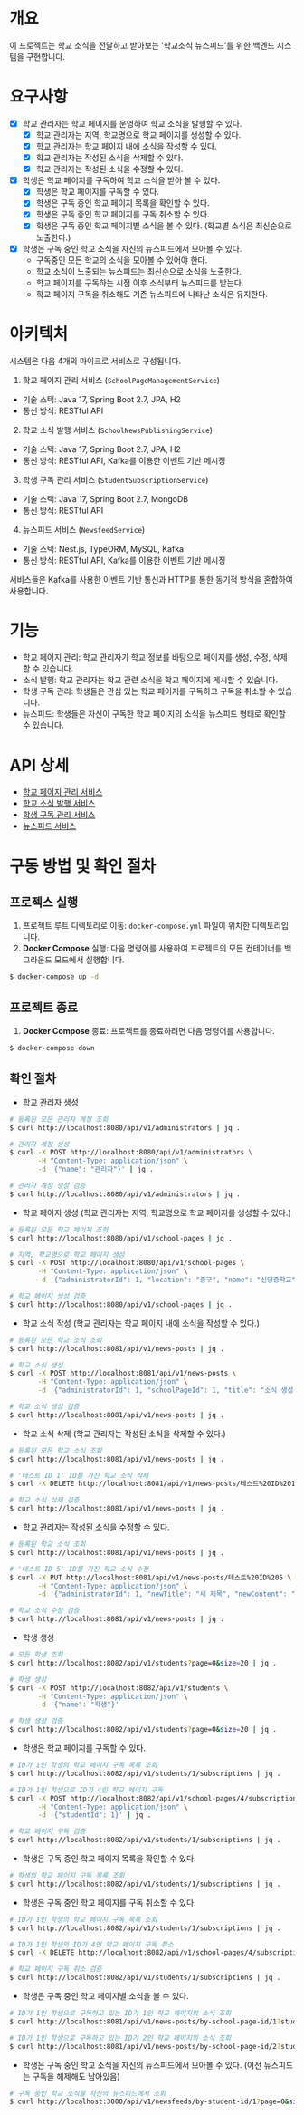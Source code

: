 # 개요

이 프로젝트는 학교 소식을 전달하고 받아보는 '학교소식 뉴스피드'를 위한 백엔드 시스템을 구현합니다.

# 요구사항

- [x] 학교 관리자는 학교 페이지를 운영하여 학교 소식을 발행할 수 있다.
  - [x] 학교 관리자는 지역, 학교명으로 학교 페이지를 생성할 수 있다.
  - [x] 학교 관리자는 학교 페이지 내에 소식을 작성할 수 있다.
  - [x] 학교 관리자는 작성된 소식을 삭제할 수 있다.
  - [x] 학교 관리자는 작성된 소식을 수정할 수 있다.
- [x] 학생은 학교 페이지를 구독하여 학교 소식을 받아 볼 수 있다.
  - [x] 학생은 학교 페이지를 구독할 수 있다.
  - [x] 학생은 구독 중인 학교 페이지 목록을 확인할 수 있다.
  - [x] 학생은 구독 중인 학교 페이지를 구독 취소할 수 있다.
  - [x] 학생은 구독 중인 학교 페이지별 소식을 볼 수 있다. (학교별 소식은 최신순으로 노출한다.)
- [x] 학생은 구독 중인 학교 소식을 자신의 뉴스피드에서 모아볼 수 있다.
  - 구독중인 모든 학교의 소식을 모아볼 수 있어야 한다.
  - 학교 소식이 노출되는 뉴스피드는 최신순으로 소식을 노출한다.
  - 학교 페이지를 구독하는 시점 이후 소식부터 뉴스피드를 받는다.
  - 학교 페이지 구독을 취소해도 기존 뉴스피드에 나타난 소식은 유지한다.

# 아키텍처

시스템은 다음 4개의 마이크로 서비스로 구성됩니다.

1. 학교 페이지 관리 서비스 (`SchoolPageManagementService`)
- 기술 스택: Java 17, Spring Boot 2.7, JPA, H2
- 통신 방식: RESTful API
2. 학교 소식 발행 서비스 (`SchoolNewsPublishingService`)
- 기술 스택: Java 17, Spring Boot 2.7, JPA, H2
- 통신 방식: RESTful API, Kafka를 이용한 이벤트 기반 메시징
3. 학생 구독 관리 서비스 (`StudentSubscriptionService`)
- 기술 스택: Java 17, Spring Boot 2.7, MongoDB
- 통신 방식: RESTful API
4. 뉴스피드 서비스 (`NewsfeedService`)
- 기술 스택: Nest.js, TypeORM, MySQL, Kafka
- 통신 방식: RESTful API, Kafka를 이용한 이벤트 기반 메시징

서비스들은 Kafka를 사용한 이벤트 기반 통신과 HTTP를 통한 동기적 방식을 혼합하여 사용합니다.

# 기능

- 학교 페이지 관리: 학교 관리자가 학교 정보를 바탕으로 페이지를 생성, 수정, 삭제할 수 있습니다.
- 소식 발행: 학교 관리자는 학교 관련 소식을 학교 페이지에 게시할 수 있습니다.
- 학생 구독 관리: 학생들은 관심 있는 학교 페이지를 구독하고 구독을 취소할 수 있습니다.
- 뉴스피드: 학생들은 자신이 구독한 학교 페이지의 소식을 뉴스피드 형태로 확인할 수 있습니다.

# API 상세
- [학교 페이지 관리 서비스](./api/school-page-management.md)
- [학교 소식 발행 서비스](./api/school-news-publish.md)
- [학생 구독 관리 서비스](./api/student-subscription.md)
- [뉴스피드 서비스](./api/newsfeed.md)

# 구동 방법 및 확인 절차

## 프로젝스 실행
1. 프로젝트 루트 디렉토리로 이동: `docker-compose.yml` 파일이 위치한 디렉토리입니다.
2. **Docker Compose** 실행: 다음 명령어를 사용하여 프로젝트의 모든 컨테이너를 백그라운드 모드에서 실행합니다.
```bash
$ docker-compose up -d
```

## 프로젝트 종료
1. **Docker Compose** 종료: 프로젝트를 종료하려면 다음 명령어를 사용합니다.
```bash
$ docker-compose down
```

## 확인 절차
- 학교 관리자 생성
```bash
# 등록된 모든 관리자 계정 조회
$ curl http://localhost:8080/api/v1/administrators | jq .

# 관리자 계정 생성
$ curl -X POST http://localhost:8080/api/v1/administrators \
       -H "Content-Type: application/json" \
       -d '{"name": "관리자"}' | jq .

# 관리자 계정 생성 검증
$ curl http://localhost:8080/api/v1/administrators | jq .
```

- 학교 페이지 생성 (학교 관리자는 지역, 학교명으로 학교 페이지를 생성할 수 있다.)
```bash
# 등록된 모든 학교 페이지 조회
$ curl http://localhost:8080/api/v1/school-pages | jq .

# 지역, 학교명으로 학교 페이지 생성
$ curl -X POST http://localhost:8080/api/v1/school-pages \
       -H "Content-Type: application/json" \
       -d '{"administratorId": 1, "location": "중구", "name": "신당중학교"}' | jq .

# 학교 페이지 생성 검증
$ curl http://localhost:8080/api/v1/school-pages | jq .
```

- 학교 소식 작성 (학교 관리자는 학교 페이지 내에 소식을 작성할 수 있다.)
```bash
# 등록된 모든 학교 소식 조회
$ curl http://localhost:8081/api/v1/news-posts | jq .

# 학교 소식 생성
$ curl -X POST http://localhost:8081/api/v1/news-posts \
       -H "Content-Type: application/json" \
       -d '{"administratorId": 1, "schoolPageId": 1, "title": "소식 생성", "content": "내용입니다"}' | jq .

# 학교 소식 생성 검증
$ curl http://localhost:8081/api/v1/news-posts | jq .
```

- 학교 소식 삭제 (학교 관리자는 작성된 소식을 삭제할 수 있다.)
```bash
# 등록된 모든 학교 소식 조회
$ curl http://localhost:8081/api/v1/news-posts | jq .

# '테스트 ID 1' ID를 가진 학교 소식 삭제
$ curl -X DELETE http://localhost:8081/api/v1/news-posts/테스트%20ID%201

# 학교 소식 삭제 검증
$ curl http://localhost:8081/api/v1/news-posts | jq .
```

- 학교 관리자는 작성된 소식을 수정할 수 있다.
```bash
# 등록된 학교 소식 조회
$ curl http://localhost:8081/api/v1/news-posts | jq .

# '테스트 ID 5' ID를 가진 학교 소식 수정
$ curl -X PUT http://localhost:8081/api/v1/news-posts/테스트%20ID%205 \
       -H "Content-Type: application/json" \
       -d '{"administratorId": 1, "newTitle": "새 제목", "newContent": "새 내용"}' | jq .

# 학교 소식 수정 검증
$ curl http://localhost:8081/api/v1/news-posts | jq .
```

- 학생 생성
```bash
# 모든 학생 조회
$ curl http://localhost:8082/api/v1/students?page=0&size=20 | jq .

# 학생 생성
$ curl -X POST http://localhost:8082/api/v1/students \
       -H "Content-Type: application/json" \
       -d '{"name": "학생"}'

# 학생 생성 검증
$ curl http://localhost:8082/api/v1/students?page=0&size=20 | jq .
```

- 학생은 학교 페이지를 구독할 수 있다.
```bash
# ID가 1인 학생의 학교 페이지 구독 목록 조회
$ curl http://localhost:8082/api/v1/students/1/subscriptions | jq .

# ID가 1인 학생으로 ID가 4인 학교 페이지 구독
$ curl -X POST http://localhost:8082/api/v1/school-pages/4/subscriptions \
       -H "Content-Type: application/json" \
       -d '{"studentId": 1}' | jq .

# 학교 페이지 구독 검증
$ curl http://localhost:8082/api/v1/students/1/subscriptions | jq .
```

- 학생은 구독 중인 학교 페이지 목록을 확인할 수 있다.
```bash
# 학생의 학교 페이지 구독 목록 조회
$ curl http://localhost:8082/api/v1/students/1/subscriptions | jq .
```

- 학생은 구독 중인 학교 페이지를 구독 취소할 수 있다.
```bash
# ID가 1인 학생의 학교 페이지 구독 목록 조회
$ curl http://localhost:8082/api/v1/students/1/subscriptions | jq .

# ID가 1인 학생의 ID가 4인 학교 페이지 구독 취소
$ curl -X DELETE http://localhost:8082/api/v1/school-pages/4/subscriptions?studentId=1

# 학교 페이지 구독 취소 검증
$ curl http://localhost:8082/api/v1/students/1/subscriptions | jq .
```

- 학생은 구독 중인 학교 페이지별 소식을 볼 수 있다.
```bash
# ID가 1인 학생으로 구독하고 있는 ID가 1인 학교 페이지의 소식 조회
$ curl http://localhost:8081/api/v1/news-posts/by-school-page-id/1?studentId=1 | jq .

# ID가 1인 학생으로 구독하고 있는 ID가 2인 학교 페이지의 소식 조회
$ curl http://localhost:8081/api/v1/news-posts/by-school-page-id/2?studentId=1 | jq .
```

- 학생은 구독 중인 학교 소식을 자신의 뉴스피드에서 모아볼 수 있다. (이전 뉴스피드는 구독을 해제해도 남아있음)
```bash
# 구독 중인 학교 소식을 자신의 뉴스피드에서 조회
$ curl http://localhost:3000/api/v1/newsfeeds/by-student-id/1?page=0&size=20 | jq .
```
